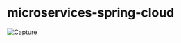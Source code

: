 # microservices-spring-cloud
![Capture](https://github.com/Chaimae-Chakir/ChaimaeChakirJEE/assets/96090271/4fc4394e-01f5-4fd6-93a3-d814eca606f0)
